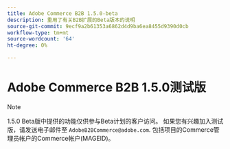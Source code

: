 ```yaml
---
title: Adobe Commerce B2B 1.5.0-beta
description: 重用了有关B2B扩展的Beta版本的说明
source-git-commit: 9ecf9a2b61353a6862d4d9ba6ea8455d9390d0cb
workflow-type: tm+mt
source-wordcount: '64'
ht-degree: 0%

---
```


# Adobe Commerce B2B 1.5.0测试版

>[!NOTE]
>
>1.5.0 Beta版中提供的功能仅供参与Beta计划的客户访问。 如果您有兴趣加入测试版，请发送电子邮件至 `AdobeB2BCommerce@adobe.com`. 包括项目的Commerce管理员帐户的Commerce帐户(MAGEID)。
